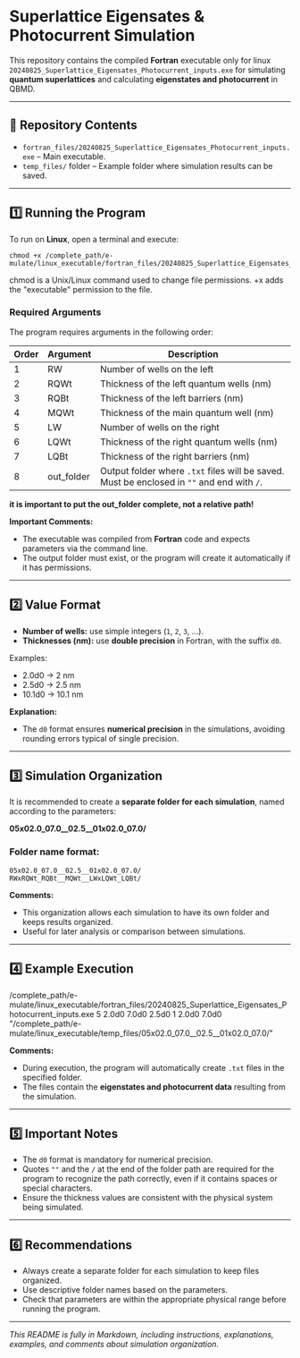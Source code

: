 # Superlattice Eigensates & Photocurrent Simulation 

This repository contains the compiled **Fortran** executable only for linux
`20240825_Superlattice_Eigensates_Photocurrent_inputs.exe` for simulating **quantum superlattices** 
and calculating **eigenstates and photocurrent** in QBMD.

---

## 📁 Repository Contents

- `fortran_files/20240825_Superlattice_Eigensates_Photocurrent_inputs.exe` – Main executable.  
- `temp_files/` folder – Example folder where simulation results can be saved.  

---

## 1️⃣ Running the Program

To run on **Linux**, open a terminal and execute:

```
chmod +x /complete_path/e-mulate/linux_executable/fortran_files/20240825_Superlattice_Eigensates_Photocurrent_inputs.exe
```

chmod is a Unix/Linux command used to change file permissions.
+x adds the "executable" permission to the file.


### Required Arguments

The program requires arguments in the following order:

| Order | Argument   | Description |
|-------|------------|------------|
| 1     | RW         | Number of wells on the left |
| 2     | RQWt       | Thickness of the left quantum wells (nm) |
| 3     | RQBt       | Thickness of the left barriers (nm) |
| 4     | MQWt       | Thickness of the main quantum well (nm) |
| 5     | LW         | Number of wells on the right |
| 6     | LQWt       | Thickness of the right quantum wells (nm) |
| 7     | LQBt       | Thickness of the right barriers (nm) |
| 8     | out_folder | Output folder where `.txt` files will be saved. Must be enclosed in `""` and end with `/`. |

**it is important to put the out_folder complete, not a relative path!**

**Important Comments:**

- The executable was compiled from **Fortran** code and expects parameters via the command line.  
- The output folder must exist, or the program will create it automatically if it has permissions.  

---

## 2️⃣ Value Format

- **Number of wells:** use simple integers (`1`, `2`, `3`, …).  
- **Thicknesses (nm):** use **double precision** in Fortran, with the suffix `d0`.

Examples:



- 2.0d0 → 2 nm
- 2.5d0 → 2.5 nm
- 10.1d0 → 10.1 nm


**Explanation:**

- The `d0` format ensures **numerical precision** in the simulations, avoiding rounding errors typical of single precision.  

---

## 3️⃣ Simulation Organization

It is recommended to create a **separate folder for each simulation**, named according to the parameters:

**05x02.0_07.0__02.5__01x02.0_07.0/**


### Folder name format:


```
05x02.0_07.0__02.5__01x02.0_07.0/
RWxRQWt_RQBt__MQWt__LWxLQWt_LQBt/
```

**Comments:**

- This organization allows each simulation to have its own folder and keeps results organized.  
- Useful for later analysis or comparison between simulations.  

---

## 4️⃣ Example Execution


/complete_path/e-mulate/linux_executable/fortran_files/20240825_Superlattice_Eigensates_Photocurrent_inputs.exe 5 2.0d0 7.0d0 2.5d0 1 2.0d0 7.0d0 "/complete_path/e-mulate/linux_executable/temp_files/05x02.0_07.0__02.5__01x02.0_07.0/"


**Comments:**

- During execution, the program will automatically create `.txt` files in the specified folder.  
- The files contain the **eigenstates and photocurrent data** resulting from the simulation.  

---

## 5️⃣ Important Notes

- The `d0` format is mandatory for numerical precision.  
- Quotes `""` and the `/` at the end of the folder path are required for the program to recognize the path correctly, even if it contains spaces or special characters.  
- Ensure the thickness values are consistent with the physical system being simulated.  

---

## 6️⃣ Recommendations

- Always create a separate folder for each simulation to keep files organized.  
- Use descriptive folder names based on the parameters.  
- Check that parameters are within the appropriate physical range before running the program.  

---


*This README is fully in Markdown, including instructions, explanations, examples, and comments about simulation organization.*
